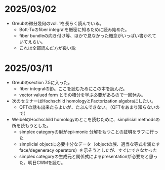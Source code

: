 # 2025/03/02
- Greubの微分幾何のvol. 1を長らく読んでいる。
  - Bott-Tuのfiber integralを厳密に知るために読み始めた。
  - fiber bundleの向き付け等、ほかで見なかった概念がいっぱい書かれていてえらい。
  - これは全部読んだ方が良い説

# 2025/03/11
- Greubのsection 7.5に入った。
  - fiber integralの節。ここを読むためにこの本を読んだ。
  - vector valued form とその積分を学ぶ必要があるので一回休み。
- 次のセミナーはHochschild homologyとFactorization algebraにしたい。
  - QFTの話も出来たらよいが、たぶんできない。（QFTをあまり知らないので）
- WeibelのHochschild homologyのとこを読むために、simplicial methodsの所を読もうとした。
  - simplex categoryの射がepi-monic 分解をもつことの証明をラフに行った
  - simplicial objectに必要十分なデータ（objectの族、適当な等式を満たすface/degeneracy operators）を示そうとしたが、すぐにできなかった
  - simplex categoryの生成元と関係式によるpresentationが必要だと思った。明日CWMを読む。
